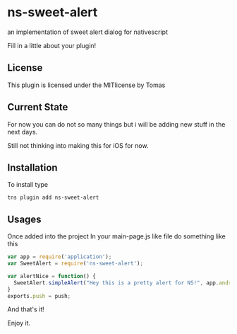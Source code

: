 # ns-sweet-alert
an implementation of sweet alert dialog for nativescript

Fill in a little about your plugin!

## License
This plugin is licensed under the MITlicense by Tomas

## Current State
For now you can do not so many things but i will be adding new stuff in the next days.

Still not thinking into making this for iOS for now.

## Installation
To install type

```
tns plugin add ns-sweet-alert
```

## Usages

Once added into the project
In your main-page.js like file do something like this

``` js
var app = require('application');
var SweetAlert = require('ns-sweet-alert');

var alertNice = function() {
  SweetAlert.simpleAlert("Hey this is a pretty alert for NS!", app.android.foregroundActivity);
}
exports.push = push;
```

And that's it!

Enjoy it.
